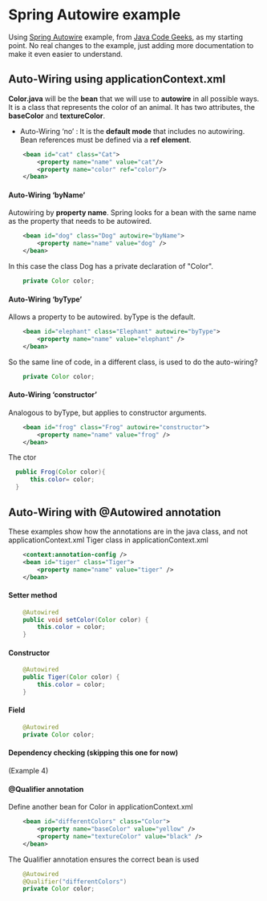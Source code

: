 # Spring Autowire example

Using [Spring Autowire](https://examples.javacodegeeks.com/enterprise-java/spring/beans-spring/spring-autowire-example/) example, from [Java Code Geeks](https://www.javacodegeeks.com/), as my starting point.  No real changes to the example, just adding more documentation to make it even easier to understand.

## Auto-Wiring using applicationContext.xml

**Color.java** will be the **bean** that we will use to **autowire** in all possible ways. It is a class that represents the color of an animal. It has two attributes, the **baseColor** and **textureColor**.

* Auto-Wiring ‘no’ : It is the **default mode** that includes no autowiring. Bean references must be defined via a **ref element**.
````xml
    <bean id="cat" class="Cat">
        <property name="name" value="cat"/>
        <property name="color" ref="color"/>
    </bean>
````

#### Auto-Wiring ‘byName’
Autowiring by **property name**. Spring looks for a bean with the same name as the property that needs to be autowired. 
````xml
    <bean id="dog" class="Dog" autowire="byName">
        <property name="name" value="dog" />
    </bean>
````
In this case the class Dog has a private declaration of "Color".
````java
    private Color color;
````
#### Auto-Wiring ‘byType’ 
Allows a property to be autowired. byType is the default.
```xml
    <bean id="elephant" class="Elephant" autowire="byType">
        <property name="name" value="elephant" />
    </bean>
```
So the same line of code, in a different class, is used to do the auto-wiring?
````java
    private Color color;
````
#### Auto-Wiring ‘constructor’ 
Analogous to byType, but applies to constructor arguments. 
````xml
    <bean id="frog" class="Frog" autowire="constructor">
        <property name="name" value="frog" />
    </bean>
````
 The ctor
  ````java
    public Frog(Color color){
        this.color= color;
    }
````
## Auto-Wiring with @Autowired annotation
These examples show how the annotations are in the java class, and not applicationContext.xml
Tiger class in applicationContext.xml
````xml
    <context:annotation-config />
    <bean id="tiger" class="Tiger">
        <property name="name" value="tiger" />
    </bean>
````

#### Setter method
````java
    @Autowired
    public void setColor(Color color) {
        this.color = color;
    }
````
#### Constructor 
````java
    @Autowired
    public Tiger(Color color) {
        this.color = color;
    }
````
#### Field 
````java
    @Autowired
    private Color color;
````
#### Dependency checking (skipping this one for now) 
(Example 4)

#### @Qualifier annotation

Define another bean for Color in applicationContext.xml

````xml
    <bean id="differentColors" class="Color">
        <property name="baseColor" value="yellow" />
        <property name="textureColor" value="black" />
    </bean>
````
The Qualifier annotation ensures the correct bean is used
````java
    @Autowired
    @Qualifier("differentColors")
    private Color color;
````  

